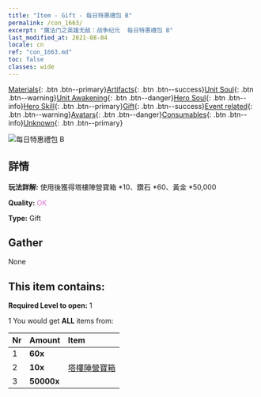 ```yaml
---
title: "Item - Gift - 每日特惠禮包 B"
permalink: /con_1663/
excerpt: "魔法门之英雄无敌：战争纪元  每日特惠禮包 B"
last_modified_at: 2021-08-04
locale: cn
ref: "con_1663.md"
toc: false
classes: wide
---
```

 [Materials](/ItemsCN/){: .btn .btn--primary}[Artifacts](/ItemsCN/Artifacts/){: .btn .btn--success}[Unit Soul](/ItemsCN/UnitSoul/){: .btn .btn--warning}[Unit Awakening](/ItemsCN/UnitAwakening/){: .btn .btn--danger}[Hero Soul](/ItemsCN/HeroSoul/){: .btn .btn--info}[Hero Skill](/ItemsCN/HeroSkill/){: .btn .btn--primary}[Gift](/ItemsCN/Gift/){: .btn .btn--success}[Event related](/ItemsCN/Events/){: .btn .btn--warning}[Avatars](/ItemsCN/Avatars/){: .btn .btn--danger}[Consumables](/ItemsCN/Consumables/){: .btn .btn--info}[Unknown](/ItemsCN/Unknown/){: .btn .btn--primary}

 ![每日特惠禮包 B](/images/t/i_907220.png)

## 詳情
 **玩法詳解:** 使用後獲得塔樓陣營寶箱 *10、鑽石 *60、黃金 *50,000

 **Quality:** <span style="color: #DA70D6">OK</span>

 **Type:** Gift

## Gather

  None

## This item contains:

 **Required Level to open:** 1

 1 You would get **ALL** items  from:

  | Nr | Amount |     Item    |
  |:---|:-------|:------------|
  | 1 |  **60x** | <i class="fas fa-gem"/> |  | 
  | 2 |  **10x** | [塔樓陣營寶箱](/cn/Items/con_1274/) |  | 
  | 3 |  **50000x** | <i class="fas fa-coins"/> |  | 
